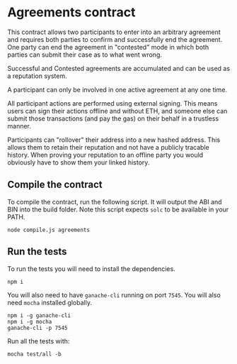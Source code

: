 Agreements contract
===================

This contract allows two participants to enter into an arbitrary agreement and requires both parties to confirm and successfully end the agreement.  One party can end the agreement in "contested" mode in which both parties can submit their case as to what went wrong.

Successful and Contested agreements are accumulated and can be used as a reputation system.

A participant can only be involved in one active agreement at any one time.

All participant actions are performed using external signing.  This means users can sign their actions offline and without ETH, and someone else can submit those transactions (and pay the gas) on their behalf in a trustless manner.

Participants can "rollover" their address into a new hashed address. This allows them to retain their reputation and not have a publicly tracable history.  When proving your reputation to an offline party you would obviously have to show them your linked history.

## Compile the contract

To compile the contract, run the following script.  It will output the ABI and BIN into the build folder.  Note this script expects `solc` to be available in your PATH.
```
node compile.js agreements
```

## Run the tests

To run the tests you will need to install the dependencies.
```
npm i
```

You will also need to have `ganache-cli` running on port `7545`.  You will also need `mocha` installed globally.
```
npm i -g ganache-cli
npm i -g mocha
ganache-cli -p 7545
```

Run all the tests with:
```
mocha test/all -b
```
